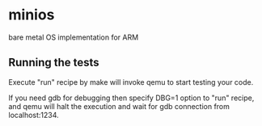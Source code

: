 # minios
bare metal OS implementation for ARM

## Running the tests
Execute "run" recipe by make will invoke qemu to start testing your code.

If you need gdb for debugging then specify DBG=1 option to "run" recipe, and qemu will halt the execution and wait for gdb connection from localhost:1234.
